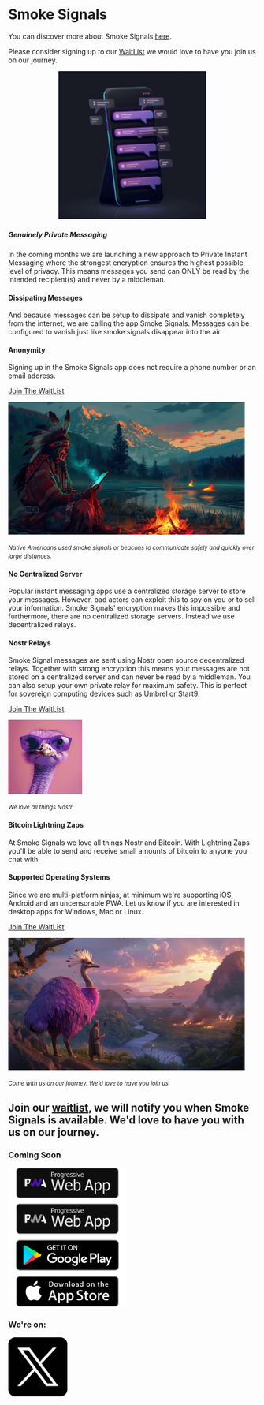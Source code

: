 # Smoke Signals

You can discover more about Smoke Signals [here](https://www.smokesignalsapp.net/).

Please consider signing up to our [WaitList](https://www.smokesignalsapp.net#WaitList) we would love to have you join us on our journey.

<p align="center"><img src="/images/cartoon_mobile_small.jpeg" alt="Cartoon style chat app with abstract chat bubbles." width="300px"></p>

##### Genuinely Private Messaging
In the coming months we are launching a new approach to Private Instant Messaging where the strongest encryption ensures the highest possible level of privacy. This means messages you send can ONLY be read by the intended recipient(s) and never by a middleman.

#### Dissipating Messages
And because messages can be setup to dissipate and vanish completely from the internet, we are calling the app Smoke Signals. Messages can be configured to vanish just like smoke signals disappear into the air.

#### Anonymity
Signing up in the Smoke Signals app does not require a phone number or an email address.

[Join The WaitList](https://www.smokesignalsapp.net#WaitList)

<img src="/images/native_indian_style_older_wiser_sitting.jpg" alt="Smoke Signals used to communicatate Quickly and Safely over large distances." width="480px"></p>

<small>_Native Americans used smoke signals or beacons to communicate safely and quickly over large distances._</small></p>

#### No Centralized Server

Popular instant messaging apps use a centralized storage server to store your messages. However, bad actors can exploit this to spy on you or to sell your information. Smoke Signals' encryption makes this impossible and furthermore, there are no centralized storage servers. Instead we use decentralized relays.

#### Nostr Relays

Smoke Signal messages are sent using Nostr open source decentralized relays. Together with strong encryption this means your messages are not stored on a centralized server and can never be read by a middleman. You can also setup your own private relay for maximum safety. This is perfect for sovereign computing devices such as Umbrel or Start9.

[Join The WaitList](https://www.smokesignalsapp.net#WaitList)

<img src="/images/ostrich.jpeg" alt="A friendly purple Nostr ostrich wearing purple sunglasses." width="150px">

<small>_We love all things Nostr_</small>

#### Bitcoin Lightning Zaps

At Smoke Signals we love all things Nostr and Bitcoin. With Lightning Zaps you'll be able to send and receive small amounts of bitcoin to anyone you chat with.

#### Supported Operating Systems

Since we are multi-platform ninjas, at minimum we're supporting iOS, Android and an uncensorable PWA.
Let us know if you are interested in desktop apps for Windows, Mac or Linux.

[Join The WaitList](https://www.smokesignalsapp.net#WaitList)

<img src="/images/nostr_journey.jpeg" alt="Come with us on our journey. We'd love to have you join us." width="480px">

<small>_Come with us on our journey. We'd love to have you join us._</small>

## Join our [waitlist](https://www.smokesignalsapp.net#WaitList), we will notify you when Smoke Signals is available.  We'd love to have you with us on our journey.

### Coming Soon

<img src="/images/blog-detail-15.png" alt="Coming soon to your app store." width="240px">
  
### We're on:

<a href="https://x.com/SmokeSignalsIM"><img src="/images/twitter-x-logo-png-9.png" alt="We're on X" width="120px"></a>
